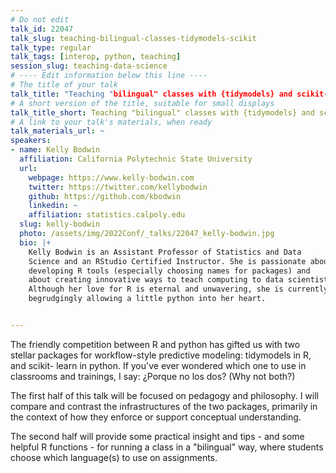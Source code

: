 ```yaml
---
# Do not edit
talk_id: 22047
talk_slug: teaching-bilingual-classes-tidymodels-scikit
talk_type: regular
talk_tags: [interop, python, teaching]
session_slug: teaching-data-science
# ---- Edit information below this line ----
# The title of your talk
talk_title: "Teaching "bilingual" classes with {tidymodels} and scikit-learn"
# A short version of the title, suitable for small displays
talk_title_short: Teaching "bilingual" classes with {tidymodels} and scikit-learn
# A link to your talk's materials, when ready
talk_materials_url: ~
speakers:
- name: Kelly Bodwin
  affiliation: California Polytechnic State University
  url:
    webpage: https://www.kelly-bodwin.com
    twitter: https://twitter.com/kellybodwin
    github: https://github.com/kbodwin
    linkedin: ~
    affiliation: statistics.calpoly.edu
  slug: kelly-bodwin
  photo: /assets/img/2022Conf/_talks/22047_kelly-bodwin.jpg
  bio: |+
    Kelly Bodwin is an Assistant Professor of Statistics and Data
    Science and an RStudio Certified Instructor. She is passionate about
    developing R tools (especially choosing names for packages) and
    about creating innovative ways to teach computing to data scientists.
    Although her love for R is eternal and unwavering, she is currently
    begrudgingly allowing a little python into her heart.


---
```


<!-- ABSTRACT ----
Please write abstract below. You may use simple markdown (links, code style, bold, italics)
-->

The friendly competition between R and python has gifted us with two stellar
packages for workflow-style predictive modeling: tidymodels in R, and scikit-
learn in python. If you've ever wondered which one to use in classrooms and
trainings, I say: ¿Porque no los dos? (Why not both?)

The first half of this talk will be focused on pedagogy and philosophy. I will
compare and contrast the infrastructures of the two packages, primarily in the
context of how they enforce or support conceptual understanding.

The second half will provide some practical insight and tips - and some helpful
R functions - for running a class in a "bilingual" way, where students choose
which language(s) to use on assignments.

